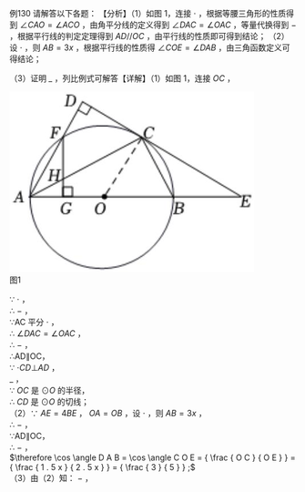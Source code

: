 例130 请解答以下各题： 【分析】（1）如图 1，连接 $\cdot$ ，根据等腰三角形的性质得到 $\angle C A O = \angle A C O$ ，由角平分线的定义得到 $\angle D A C = \angle O A C$ ，等量代换得到 $-$ ，根据平行线的判定定理得到 $A D / / O C$ ，由平行线的性质即可得到结论；
（2）设 $\cdot$ ，则 $A B { = } 3 x$ ，根据平行线的性质得 $\angle C O E = \angle D A B$ ，由三角函数定义可得结论；

（3）证明 $\_$ ，列比例式可解答【详解】（1）如图 1，连接 $O C$ ，

![](<../../qs_image_DB/专题3-6__圆的综合（27类题型）（解析版）/7cbd19a1b7cc76fc5ded5da4f35be0eb8526e23579444c62edbc5dc896f38301.jpg>)  
图1

∵ $\cdot$ ，  
∴ $-$ ，  
∵AC 平分 $\cdot$ ，  
∴ $\angle D A C = \angle O A C$ ，  
∴ $-$ ，  
∴AD∥OC，  
∵ $\cdot C D \bot A D$ ，  
$\_$ ，  
∵ $O C$ 是 $\odot O$ 的半径，  
∴ $C D$ 是 $\odot O$ 的切线；  
（2）∵ $\scriptstyle A E = 4 B E$ ， $O A { = } O B$ ，设 $\cdot$ ，则 $A B { = } 3 x$ ，  
∴ $-$ ，  
∵AD∥OC，  
∴ $-$ ，  
$\therefore \cos \angle D A B = \cos \angle C O E = { \frac { O C } { O E } } = { \frac { 1 . 5 x } { 2 . 5 x } } = { \frac { 3 } { 5 } } ;$   
（3）由（2）知： $-$ ，  
